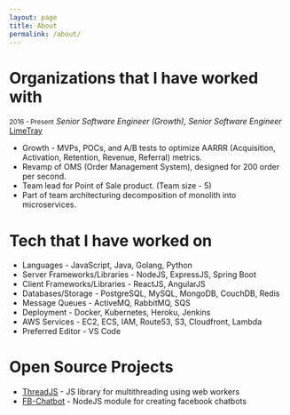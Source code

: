 ```yaml
---
layout: page
title: About
permalink: /about/
---
```

# Organizations that I have worked with
<small>2016 - Present</small> <em>Senior Software Engineer (Growth), </em><em>Senior Software Engineer</em>
<br>[LimeTray](https://limetray.com)
* Growth - MVPs, POCs, and A/B tests to optimize AARRR (Acquisition, Activation, Retention, Revenue, Referral) metrics.
* Revamp of OMS (Order Management System), designed for 200 order per second.
* Team lead for Point of Sale product. (Team size - 5)
* Part of team architecturing decomposition of monolith into microservices.


# Tech that I have worked on
* Languages - JavaScript, Java, Golang, Python
* Server Frameworks/Libraries - NodeJS, ExpressJS, Spring Boot
* Client Frameworks/Libraries - ReactJS, AngularJS
* Databases/Storage - PostgreSQL, MySQL, MongoDB, CouchDB, Redis
* Message Queues - ActiveMQ, RabbitMQ, SQS
* Deployment - Docker, Kubernetes, Heroku, Jenkins
* AWS Services - EC2, ECS, IAM, Route53, S3, Cloudfront, Lambda
* Preferred Editor - VS Code


# Open Source Projects
* [ThreadJS](https://github.com/aneeshd16/ThreadJS) - JS library for multithreading using web workers
* [FB-Chatbot](https://github.com/aneeshd16/fb-chatbot) - NodeJS module for creating facebook chatbots